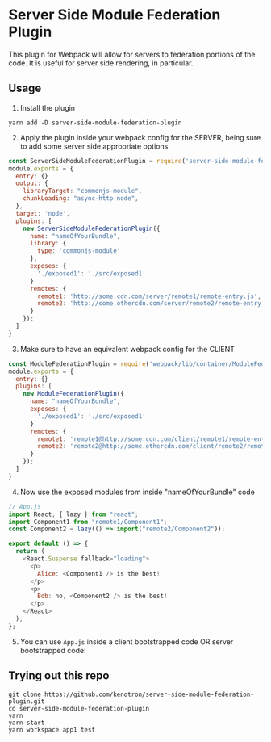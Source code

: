 # Server Side Module Federation Plugin

This plugin for Webpack will allow for servers to federation portions of the code. It is useful for server side rendering, in particular.

## Usage

1. Install the plugin

```
yarn add -D server-side-module-federation-plugin
```

2. Apply the plugin inside your webpack config for the SERVER, being sure to add some server side appropriate options

```js
const ServerSideModuleFederationPlugin = require('server-side-module-federation-plugin');
module.exports = {
  entry: {}
  output: {
    libraryTarget: "commonjs-module",
    chunkLoading: "async-http-node",
  },
  target: 'node',
  plugins: [
    new ServerSideModuleFederationPlugin({
      name: "nameOfYourBundle",
      library: {
        type: 'commonjs-module'
      },
      exposes: {
        './exposed1': './src/exposed1'
      }
      remotes: {
        remote1: 'http://some.cdn.com/server/remote1/remote-entry.js',
        remote2: 'http://some.othercdn.com/server/remote2/remote-entry.js',
      }
    });
  ]
}
```

3. Make sure to have an equivalent webpack config for the CLIENT

```js
const ModuleFederationPlugin = require('webpack/lib/container/ModuleFederationPlugin');
module.exports = {
  entry: {}
  plugins: [
    new ModuleFederationPlugin({
      name: "nameOfYourBundle",
      exposes: {
        './exposed1': './src/exposed1'
      }
      remotes: {
        remote1: 'remote1@http://some.cdn.com/client/remote1/remote-entry.js',
        remote2: 'remote2@http://some.othercdn.com/client/remote2/remote-entry.js',
      }
    });
  ]
}
```

4. Now use the exposed modules from inside "nameOfYourBundle" code

```js
// App.js
import React, { lazy } from "react";
import Component1 from "remote1/Component1";
const Component2 = lazy(() => import("remote2/Component2"));

export default () => {
  return (
    <React.Suspense fallback="loading">
      <p>
        Alice: <Component1 /> is the best!
      </p>
      <p>
        Bob: no, <Component2 /> is the best!
      </p>
    </React>
  );
};
```

5. You can use `App.js` inside a client bootstrapped code OR server bootstrapped code!

## Trying out this repo

```
git clone https://github.com/kenotron/server-side-module-federation-plugin.git
cd server-side-module-federation-plugin
yarn
yarn start
yarn workspace app1 test
```

